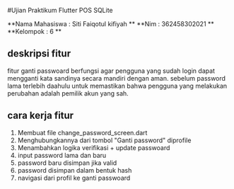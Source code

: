 #Ujian Praktikum Flutter POS SQLite

**Nama Mahasiswa : Siti Faiqotul kifiyah **
**Nim            : 362458302021 **
**Kelompok       : 6  **
## deskripsi fitur
fitur ganti passwoard berfungsi agar pengguna yang sudah login dapat mengganti kata sandinya secara mandiri dengan aman. sebelum password lama terlebih daahulu untuk memastikan bahwa pengguna yang melakukan perubahan adalah pemilik akun yang sah.
## cara kerja fitur
1. Membuat file change_password_screen.dart
2. Menghubungkannya dari tombol "Ganti password" diprofile 
3. Menambahkan logika verifikasi + update passwoard 
4. input password lama dan baru
5. password baru disimpan jika valid
6. password disimpan dalam bentuk hash
7. navigasi dari profil ke ganti passwoard